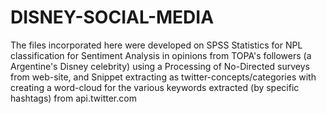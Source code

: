 # DISNEY-SOCIAL-MEDIA
The files incorporated here were developed on SPSS Statistics for NPL classification for Sentiment Analysis in opinions from TOPA's followers (a Argentine's Disney celebrity) using a Processing of No-Directed surveys from web-site, and Snippet extracting as twitter-concepts/categories with creating a word-cloud for the various keywords extracted (by specific hashtags) from api.twitter.com
